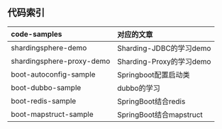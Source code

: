 ## 代码索引
|code-samples|对应的文章|
|:---|:---|
|shardingsphere-demo|Sharding-JDBC的学习demo|
|shardingsphere-proxy-demo|Sharding-Proxy的学习demo|
|boot-autoconfig-sample|Springboot配置启动类|
|boot-dubbo-sample|dubbo的学习|
|boot-redis-sample|SpringBoot结合redis|
|boot-mapstruct-sample|SpringBoot结合mapstruct|

